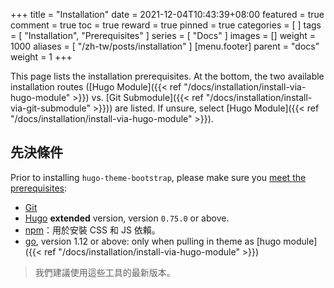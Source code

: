 +++
title = "Installation"
date = 2021-12-04T10:43:39+08:00
featured = true
comment = true
toc = true
reward = true
pinned = true
categories = [
]
tags = [
  "Installation",
  "Prerequisites"
]
series = [
  "Docs"
]
images = []
weight = 1000
aliases = [
  "/zh-tw/posts/installation"
]
[menu.footer]
  parent = "docs"
  weight = 1
+++

This page lists the installation prerequisites. At the bottom, the two available installation routes ([Hugo Module]({{< ref "/docs/installation/install-via-hugo-module" >}}) vs. [Git Submodule]({{< ref "/docs/installation/install-via-git-submodule" >}})) are listed. If unsure, select [Hugo Module]({{< ref "/docs/installation/install-via-hugo-module" >}}).

## 先決條件

Prior to installing `hugo-theme-bootstrap`, please make sure you [meet the prerequisites](#prerequisites):

- [Git](https://git-scm.com/downloads)
- [Hugo](https://gohugo.io/getting-started/installing/) **extended** version, version `0.75.0` or above.
- [npm](https://nodejs.org/en/download/)：用於安裝 CSS 和 JS 依賴。
- [go](https://go.dev/dl/), version 1.12 or above: only when pulling in theme as [hugo module]({{< ref "/docs/installation/install-via-hugo-module" >}})

> 我們建議使用這些工具的最新版本。

